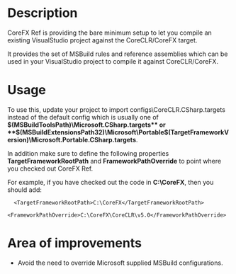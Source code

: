# Description

CoreFX Ref is providing the bare minimum setup to let you compile an existing VisualStudio project against the CoreCLR/CoreFX target.

It provides the set of MSBuild rules and reference assemblies which can be used in your VisualStudio project to compile it against CoreCLR/CoreFX.

# Usage

To use this, update your project to import configs\CoreCLR.CSharp.targets instead of the default config which is usually one of **$(MSBuildToolsPath)\Microsoft.CSharp.targets** or **$(MSBuildExtensionsPath32)\Microsoft\Portable\$(TargetFrameworkVersion)\Microsoft.Portable.CSharp.targets**.

In addition make sure to define the following properties **TargetFrameworkRootPath** and **FrameworkPathOverride** to point where you checked out CoreFX Ref.

For example, if you have checked out the code in **C:\CoreFX**, then you should add:
```
  <TargetFrameworkRootPath>C:\CoreFX</TargetFrameworkRootPath>
  <FrameworkPathOverride>C:\CoreFX\CoreCLR\v5.0</FrameworkPathOverride>
```

# Area of improvements

* Avoid the need to override Microsoft supplied MSBuild configurations.

